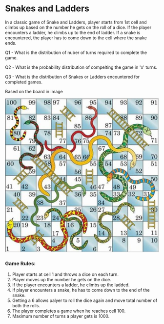 # Snakes and Ladders

In a classic game of Snake and Ladders, player starts from 1st cell and climbs up based on the number he gets on the roll of a dice. If the player encounters a ladder, he climbs up to the end of ladder. If a snake is encountered, the player has to come down to the cell where the snake ends.

Q1 - What is the distribution of nuber of turns required to complete the game.

Q2 - What is the probability distribution of compelting the game in 'x' turns.

Q3 - What is the distribution of Snakes or Ladders encountered for completed games.

Based on the board in image 

![](https://github.com/rohit-a/data-science-python/blob/master/01%20-%20Snakes%20and%20Ladders/IMG-01-Snakes_and_ladders_board.jpg)

### Game Rules:
 1. Player starts at cell 1 and throws a dice on each turn.
 2. Player moves up the number he gets on the dice.
 3. If the player encounters a ladder, he climbs up the ladded.
 4. If player encounters a snake, he has to come down to the end of the snake.
 5. Getting a 6 allows palyer to roll the dice again and move total number of both the rolls.
 6. The player completes a game when he reaches cell 100.
 7. Maximum number of turns a player gets is 1000.
